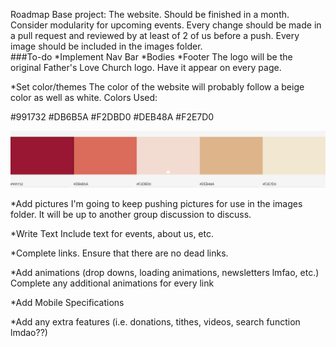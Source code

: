 Roadmap
Base project: The website. Should be finished in a month. Consider modularity for upcoming events. Every change should be made in a pull request and reviewed by at least of 2 of us before a push. Every image should be included in the images folder.    
###To-do
*Implement Nav Bar
*Bodies
*Footer
 The logo will be the original Father's Love Church logo. Have it appear on every page.

*Set color/themes
The color of the website will probably follow a beige color as well as white.
Colors Used: 

#991732
#DB6B5A
#F2DBD0
#DEB48A
#F2E7D0

![color palette](https://github.com/Tobu9009/FLC-website/blob/master/images/flcWebsiteColorPalette.png)


*Add pictures
 I'm going to keep pushing pictures for use in the images folder. It will be up to another group discussion to discuss. 

*Write Text
 Include text for events, about us, etc.  

*Complete links. Ensure that there are no dead links. 

*Add animations (drop downs, loading animations, newsletters lmfao, etc.)
 Complete any additional animations for every link 

*Add Mobile Specifications

*Add any extra features (i.e. donations, tithes, videos, search function lmdao??) 



